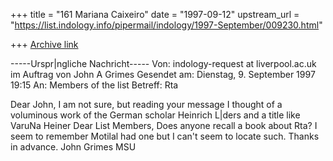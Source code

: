 +++
title = "161 Mariana Caixeiro"
date = "1997-09-12"
upstream_url = "https://list.indology.info/pipermail/indology/1997-September/009230.html"

+++
[Archive link](https://list.indology.info/pipermail/indology/1997-September/009230.html)

-----Urspr|ngliche Nachricht-----
Von:    indology-request at liverpool.ac.uk  im Auftrag von John A Grimes
Gesendet am:    Dienstag, 9. September 1997 19:15
An:     Members of the list
Betreff:        Rta

Dear John,
I am not sure, but reading your message I thought of a voluminous work of the
German scholar Heinrich L|ders and a title like VaruNa
Heiner
Dear List Members,
   Does anyone recall a book about Rta? I seem to remember Motilal had one but
I can't seem to locate such.
   Thanks in advance.
   John Grimes
   MSU



